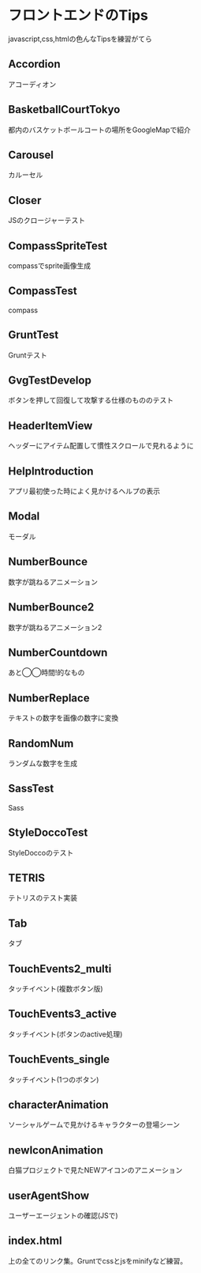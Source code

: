 # フロントエンドのTips
javascript,css,htmlの色んなTipsを練習がてら

## Accordion
アコーディオン

## BasketballCourtTokyo
都内のバスケットボールコートの場所をGoogleMapで紹介

## Carousel
カルーセル

## Closer
JSのクロージャーテスト

## CompassSpriteTest
compassでsprite画像生成

## CompassTest
compass

## GruntTest
Gruntテスト

## GvgTestDevelop
ボタンを押して回復して攻撃する仕様のもののテスト

## HeaderItemView
ヘッダーにアイテム配置して慣性スクロールで見れるように

## HelpIntroduction
アプリ最初使った時によく見かけるヘルプの表示

## Modal
モーダル

## NumberBounce
数字が跳ねるアニメーション

## NumberBounce2
数字が跳ねるアニメーション2

## NumberCountdown
あと◯◯時間!的なもの

## NumberReplace
テキストの数字を画像の数字に変換

## RandomNum
ランダムな数字を生成

## SassTest
Sass

## StyleDoccoTest
StyleDoccoのテスト

## TETRIS
テトリスのテスト実装

## Tab
タブ

## TouchEvents2_multi
タッチイベント(複数ボタン版)

## TouchEvents3_active
タッチイベント(ボタンのactive処理)

## TouchEvents_single
タッチイベント(1つのボタン)

## characterAnimation
ソーシャルゲームで見かけるキャラクターの登場シーン

## newIconAnimation
白猫プロジェクトで見たNEWアイコンのアニメーション

## userAgentShow
ユーザーエージェントの確認(JSで)

## index.html
上の全てのリンク集。Gruntでcssとjsをminifyなど練習。


